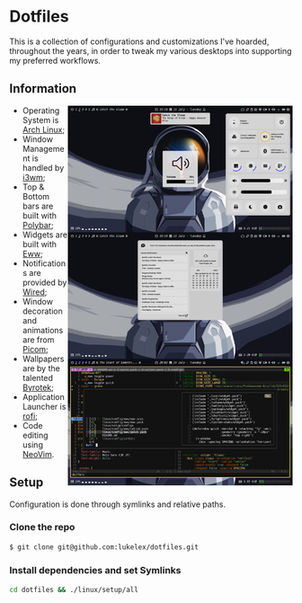 # Dotfiles

This is a collection of configurations and customizations I've hoarded,
throughout the years, in order to tweak my various desktops into
supporting my preferred workflows.

## Information

<img src="preview.jpg" alt="Rice Showcase" align="right" width="400px">

* Operating System is [Arch Linux](https://archlinux.org/);
* Window Management is handled by [i3wm](https://github.com/Airblader/i3);
* Top & Bottom bars are built with [Polybar](https://github.com/polybar/polybar);
* Widgets are built with [Eww](https://github.com/elkowar/eww);
* Notifications are provided by [Wired](https://github.com/Toqozz/wired-notify);
* Window decoration and animations are from [Picom](https://github.com/yshui/picom);
* Wallpapers are by the talented [Byrotek](https://www.patreon.com/byrotek);
* Application Launcher is [rofi](https://github.com/davatorium/rofi);
* Code editing using [NeoVim](https://neovim.io/).

## Setup

Configuration is done through symlinks and relative paths.

### Clone the repo

```sh
$ git clone git@github.com:lukelex/dotfiles.git
```
### Install dependencies and set Symlinks

```sh
cd dotfiles && ./linux/setup/all
```
